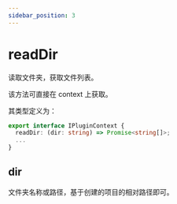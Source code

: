 ```yaml
---
sidebar_position: 3
---
```


# readDir

读取文件夹，获取文件列表。

该方法可直接在 context 上获取。

其类型定义为：

```ts
export interface IPluginContext {
  readDir: (dir: string) => Promise<string[]>;
  ...
}
```

## dir

文件夹名称或路径，基于创建的项目的相对路径即可。

